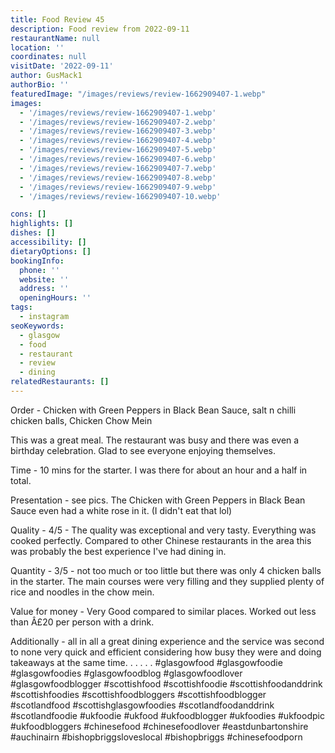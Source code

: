 ```yaml
---
title: Food Review 45
description: Food review from 2022-09-11
restaurantName: null
location: ''
coordinates: null
visitDate: '2022-09-11'
author: GusMack1
authorBio: ''
featuredImage: "/images/reviews/review-1662909407-1.webp"
images:
  - '/images/reviews/review-1662909407-1.webp'
  - '/images/reviews/review-1662909407-2.webp'
  - '/images/reviews/review-1662909407-3.webp'
  - '/images/reviews/review-1662909407-4.webp'
  - '/images/reviews/review-1662909407-5.webp'
  - '/images/reviews/review-1662909407-6.webp'
  - '/images/reviews/review-1662909407-7.webp'
  - '/images/reviews/review-1662909407-8.webp'
  - '/images/reviews/review-1662909407-9.webp'
  - '/images/reviews/review-1662909407-10.webp'

cons: []
highlights: []
dishes: []
accessibility: []
dietaryOptions: []
bookingInfo:
  phone: ''
  website: ''
  address: ''
  openingHours: ''
tags:
  - instagram
seoKeywords:
  - glasgow
  - food
  - restaurant
  - review
  - dining
relatedRestaurants: []
---
```

Order - Chicken with Green Peppers
in Black Bean Sauce, salt n chilli chicken balls, Chicken Chow Mein

This was a great meal. The restaurant was busy and there was even a birthday celebration. Glad to see everyone enjoying themselves.

Time - 10 mins for the starter. I was there for about an hour and a half in total. 

Presentation - see pics. The Chicken with Green Peppers in Black Bean Sauce even had a white rose in it. (I didn't eat that lol)

Quality - 4/5 - The quality was exceptional and very tasty. Everything was cooked perfectly. Compared to other Chinese restaurants in the area this was probably the best experience I've had dining in. 

Quantity - 3/5 - not too much or too little but there was only 4 chicken balls in the starter. The main courses were very filling and they supplied plenty of rice and noodles in the chow mein. 

Value for money - Very Good compared to similar places. Worked out less than Â£20 per person with a drink. 

Additionally - all in all a great dining experience and the service was second to none very quick and efficient considering how busy they were and doing takeaways at the same time. 
.
.
.
.
.
#glasgowfood #glasgowfoodie #glasgowfoodies #glasgowfoodblog #glasgowfoodlover #glasgowfoodblogger #scottishfood #scottishfoodie #scottishfoodanddrink #scottishfoodies #scottishfoodbloggers #scottishfoodblogger #scotlandfood #scottishglasgowfoodies #scotlandfoodanddrink #scotlandfoodie #ukfoodie #ukfood #ukfoodblogger #ukfoodies #ukfoodpic #ukfoodbloggers #chinesefood #chinesefoodlover #eastdunbartonshire #auchinairn  #bishopbriggsloveslocal #bishopbriggs #chinesefoodporn

